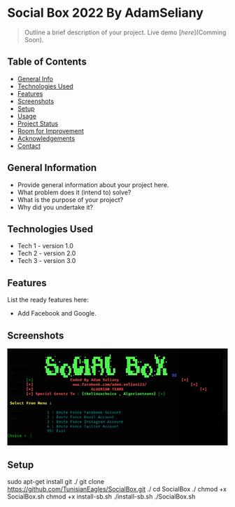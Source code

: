 # Social Box 2022 By AdamSeliany
> Outline a brief description of your project.
> Live demo [_here_](Comming Soon). <!-- lol. -->

## Table of Contents
* [General Info](#general-information)
* [Technologies Used](#technologies-used)
* [Features](#features)
* [Screenshots](#screenshots)
* [Setup](#setup)
* [Usage](#usage)
* [Project Status](#project-status)
* [Room for Improvement](#room-for-improvement)
* [Acknowledgements](#acknowledgements)
* [Contact](#contact)
<!-- * [License](#license) -->


## General Information
- Provide general information about your project here.
- What problem does it (intend to) solve?
- What is the purpose of your project?
- Why did you undertake it?
<!-- You don't have to answer all the questions - just the ones relevant to your project. -->


## Technologies Used
- Tech 1 - version 1.0
- Tech 2 - version 2.0
- Tech 3 - version 3.0


## Features
List the ready features here:
- Add Facebook and Google.


## Screenshots
![alt text](https://github.com/AdamSeliany/SocialBox2022/blob/main/Screenshots.PNG)
<!-- If you have screenshots you'd like to share, include them here. -->


## Setup
sudo apt-get install git ./
git clone https://github.com/TunisianEagles/SocialBox.git ./
cd SocialBox ./
chmod +x SocialBox.sh
chmod +x install-sb.sh
./install-sb.sh
./SocialBox.sh
